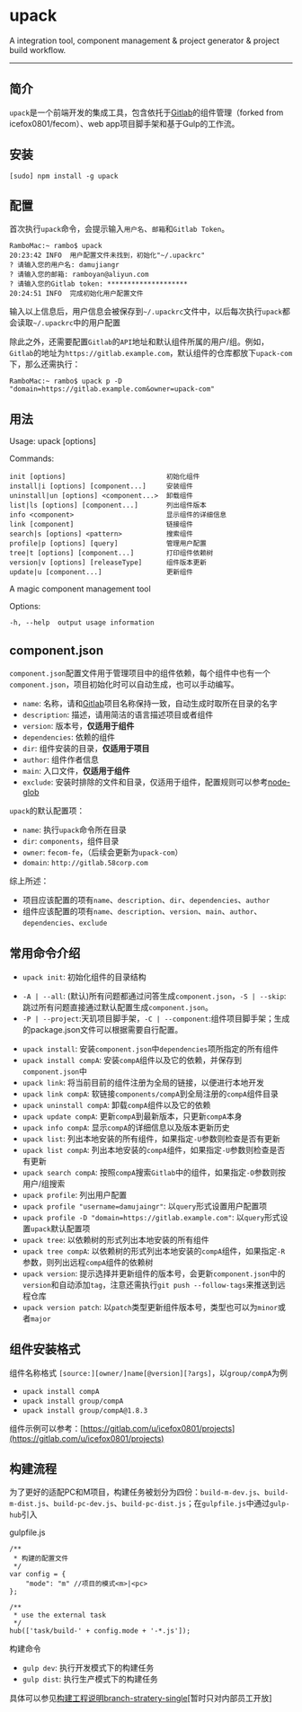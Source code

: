 # upack
A integration tool, component management & project generator & project build workflow.

---
## 简介
`upack`是一个前端开发的集成工具，包含依托于[Gitlab](https://about.gitlab.com/)的组件管理（forked from icefox0801/fecom）、web app项目脚手架和基于Gulp的工作流。

## 安装
```
[sudo] npm install -g upack
```

## 配置
首次执行`upack`命令，会提示输入`用户名`、`邮箱`和`Gitlab Token`。

```
RamboMac:~ rambo$ upack
20:23:42 INFO  用户配置文件未找到，初始化"~/.upackrc"
? 请输入您的用户名: damujiangr
? 请输入您的邮箱: ramboyan@aliyun.com
? 请输入您的Gitlab token: ********************
20:24:51 INFO  完成初始化用户配置文件
```
输入以上信息后，用户信息会被保存到`~/.upackrc`文件中，以后每次执行`upack`都会读取`~/.upackrc`中的用户配置

除此之外，还需要配置`Gitlab`的`API`地址和默认组件所属的用户/组。例如，`Gitlab`的地址为`https://gitlab.example.com`，默认组件的仓库都放下`upack-com`下，那么还需执行：
```
RamboMac:~ rambo$ upack p -D "domain=https://gitlab.example.com&owner=upack-com"
```

## 用法
  Usage: upack [options]


  Commands:

    init [options]                         初始化组件
    install|i [options] [component...]     安装组件
    uninstall|un [options] <component...>  卸载组件
    list|ls [options] [component...]       列出组件版本
    info <component>                       显示组件的详细信息
    link [component]                       链接组件
    search|s [options] <pattern>           搜索组件
    profile|p [options] [query]            管理用户配置
    tree|t [options] [component...]        打印组件依赖树
    version|v [options] [releaseType]      组件版本更新
    update|u [component...]                更新组件

  A magic component management tool

  Options:

    -h, --help  output usage information

## component.json
`component.json`配置文件用于管理项目中的组件依赖，每个组件中也有一个`component.json`，项目初始化时可以自动生成，也可以手动编写。

+ `name`: 名称，请和[Gitlab](https://about.gitlab.com/)项目名称保持一致，自动生成时取所在目录的名字
+ `description`: 描述，请用简洁的语言描述项目或者组件
+ `version`: 版本号，**仅适用于组件**
+ `dependencies`: 依赖的组件
+ `dir`: 组件安装的目录，**仅适用于项目**
+ `author`: 组件作者信息
+ `main`: 入口文件，**仅适用于组件**
+ `exclude`: 安装时排除的文件和目录，仅适用于组件，配置规则可以参考[node-glob](https://github.com/isaacs/node-glob)

`upack`的默认配置项：
+ `name`: 执行`upack`命令所在目录
+ `dir`: `components`，组件目录
+ `owner`: `fecom-fe`，（后续会更新为`upack-com`）
+ `domain`: `http://gitlab.58corp.com`

综上所述：

+ 项目应该配置的项有`name`、`description`、`dir`、`dependencies`、`author`
+ 组件应该配置的项有`name`、`description`、`version`、`main`、`author`、`dependencies`、`exclude`

## 常用命令介绍
+ `upack init`: 初始化组件的目录结构

 * `-A | --all`: (默认)所有问题都通过问答生成`component.json`，`-S | --skip`: 跳过所有问题直接通过默认配置生成`component.json`。
 * `-P | --project`:天玑项目脚手架，`-C | --component`:组件项目脚手架；生成的package.json文件可以根据需要自行配置。
+ `upack install`: 安装`component.json`中`dependencies`项所指定的所有组件
+ `upack install compA`: 安装`compA`组件以及它的依赖，并保存到`component.json`中
+ `upack link`: 将当前目前的组件注册为全局的链接，以便进行本地开发
+ `upack link compA`: 软链接`components/compA`到全局注册的`compA`组件目录
+ `upack uninstall compA`: 卸载`compA`组件以及它的依赖
+ `upack update compA`: 更新`compA`到最新版本，只更新`compA`本身
+ `upack info compA`: 显示`compA`的详细信息以及版本更新历史
+ `upack list`: 列出本地安装的所有组件，如果指定`-U`参数则检查是否有更新
+ `upack list compA`: 列出本地安装的`compA`组件，如果指定`-U`参数则检查是否有更新
+ `upack search compA`: 按照`compA`搜索`Gitlab`中的组件，如果指定`-O`参数则按用户/组搜索
+ `upack profile`: 列出用户配置
+ `upack profile "username=damujaingr"`: 以`query`形式设置用户配置项
+ `upack profile -D "domain=https://gitlab.example.com"`: 以`query`形式设置`upack`默认配置项
+ `upack tree`: 以依赖树的形式列出本地安装的所有组件
+ `upack tree compA`: 以依赖树的形式列出本地安装的`compA`组件，如果指定`-R`参数，则列出远程`compA`组件的依赖树
+ `upack version`: 提示选择并更新组件的版本号，会更新`component.json`中的`version`和自动添加`tag`，注意还需执行`git push --follow-tags`来推送到远程仓库
+ `upack version patch`: 以`patch`类型更新组件版本号，类型也可以为`minor`或者`major`

## 组件安装格式
组件名称格式 `[source:][owner/]name[@version][?args]`，以`group/compA`为例
+ `upack install compA`
+ `upack install group/compA`
+ `upack install group/compA@1.8.3`

组件示例可以参考：[https://gitlab.com/u/icefox0801/projects](https://gitlab.com/u/icefox0801/projects)

## 构建流程
为了更好的适配PC和M项目，构建任务被划分为四份：`build-m-dev.js`、`build-m-dist.js`、`build-pc-dev.js`、`build-pc-dist.js`；在`gulpfile.js`中通过`gulp-hub`引入

gulpfile.js
```
/**
 * 构建的配置文件
 */
var config = {
    "mode": "m" //项目的模式<m>|<pc>
};

/**
 * use the external task
 */
hub(['task/build-' + config.mode + '-*.js']);
```
构建命令
+ `gulp dev`: 执行开发模式下的构建任务
+ `gulp dist`: 执行生产模式下的构建任务

具体可以参见[构建工程说明branch-stratery-single](http://gitlab.58corp.com/hrg-fe-zhaopin/branch-strategy-single)[暂时只对内部员工开放]
